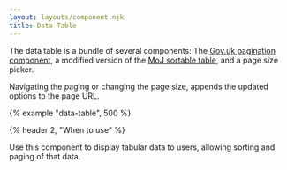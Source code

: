 ```yaml
---
layout: layouts/component.njk
title: Data Table
---
```


The data table is a bundle of several components: The [Gov.uk pagination component](https://design-system.service.gov.uk/components/pagination/), a modified version of the [MoJ sortable table](https://design-patterns.service.justice.gov.uk/components/sortable-table/), and a page size picker.

Navigating the paging or changing the page size, appends the updated options to the page URL. 

{% example "data-table", 500 %}

{% header 2, "When to use" %}

Use this component to display tabular data to users, allowing sorting and paging of that data.
